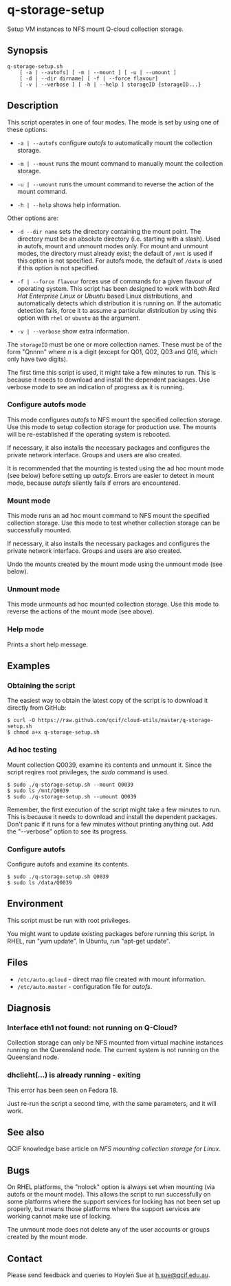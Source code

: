q-storage-setup
===============

Setup VM instances to NFS mount Q-cloud collection storage.

Synopsis
--------

    q-storage-setup.sh
        [ -a | --autofs] [ -m | --mount ] [ -u | --umount ]
        [ -d | --dir dirname] [ -f | --force flavour]
        [ -v | --verbose ] [ -h | --help ] storageID {storageID...}

Description
-----------

This script operates in one of four modes. The mode is set by using one
of these options:

- `-a | --autofs` configure _autofs_ to automatically mount the collection storage.

- `-m | --mount` runs the mount command to manually mount the collection storage.

- `-u | --umount` runs the umount command to reverse the action of the mount command.

- `-h | --help` shows help information.

Other options are:

- `-d --dir name` sets the directory containing the mount point. The
directory must be an absolute directory (i.e. starting with a
slash). Used in autofs, mount and unmount modes only. For mount and
unmount modes, the directory must already exist; the default of `/mnt`
is used if this option is not specified. For autofs mode, the default
of `/data` is used if this option is not specified.


- `-f | --force flavour` forces use of commands for a given flavour of
operating system.  This script has been designed to work with both
_Red Hat Enterprise Linux_ or _Ubuntu_ based Linux distributions, and
automatically detects which distribution it is running on. If the
automatic detection fails, force it to assume a particular
distribution by using this option with `rhel` or `ubuntu` as the
argument.

- `-v | --verbose` show extra information.

The `storageID` must be one or more collection names. These must be of
the form "Qnnnn" where _n_ is a digit (except for Q01, Q02, Q03 and
Q16, which only have two digits).

The first time this script is used, it might take a few minutes to
run. This is because it needs to download and install the dependent
packages. Use verbose mode to see an indication of progress as it is
running.

### Configure autofs mode

This mode configures _autofs_ to NFS mount the specified collection
storage. Use this mode to setup collection storage for production use.
The mounts will be re-established if the operating system is rebooted.

If necessary, it also installs the necessary packages and configures the
private network interface. Groups and users are also created.

It is recommended that the mounting is tested using the ad hoc mount
mode (see below) before setting up _autofs_. Errors are easier to
detect in mount mode, because _autofs_ silently fails if errors are
encountered.

### Mount mode

This mode runs an ad hoc mount command to NFS mount the specified
collection storage. Use this mode to test whether collection storage
can be successfully mounted.

If necessary, it also installs the necessary packages and configures the
private network interface. Groups and users are also created.

Undo the mounts created by the mount mode using the unmount mode (see below).

### Unmount mode

This mode unmounts ad hoc mounted collection storage. Use this mode to
reverse the actions of the mount mode (see above).

### Help mode

Prints a short help message.

Examples
--------

### Obtaining the script

The easiest way to obtain the latest copy of the script is
to download it directly from GitHub:

    $ curl -O https://raw.github.com/qcif/cloud-utils/master/q-storage-setup.sh
    $ chmod a+x q-storage-setup.sh

### Ad hoc testing

Mount collection Q0039, examine its contents and unmount it. Since the
script reqires root privileges, the _sudo_ command is used.

    $ sudo ./q-storage-setup.sh --mount Q0039
    $ sudo ls /mnt/Q0039
    $ sudo ./q-storage-setup.sh --umount Q0039

Remember, the first execution of the script might take a few minutes
to run. This is because it needs to download and install the dependent
packages. Don't panic if it runs for a few minutes without printing
anything out. Add the "--verbose" option to see its progress.

### Configure autofs

Configure autofs and examine its contents.

    $ sudo ./q-storage-setup.sh Q0039
    $ sudo ls /data/Q0039


Environment
-----------

This script must be run with root privileges.

You might want to update existing packages before running this
script. In RHEL, run "yum update". In Ubuntu, run "apt-get update".

Files
-----

- `/etc/auto.qcloud` - direct map file created with mount information.
- `/etc/auto.master` - configuration file for _autofs_.

Diagnosis
---------

### Interface eth1 not found: not running on Q-Cloud?

Collection storage can only be NFS mounted from virtual machine
instances running on the Queensland node. The current system is
not running on the Queensland node.

### dhclieht(...) is already running - exiting

This error has been seen on Fedora 18.

Just re-run the script a second time, with the same parameters, and it
will work.

See also
--------

QCIF knowledge base article on _NFS mounting collection storage for Linux_.

Bugs
----

On RHEL platforms, the "nolock" option is always set when mounting
(via autofs or the mount mode). This allows the script to run
successfully on some platforms where the support services for locking
has not been set up properly, but means those platforms where the
support services are working cannot make use of locking.

The unmount mode does not delete any of the user accounts or groups
created by the mount mode.

Contact
-------

Please send feedback and queries to Hoylen Sue at <h.sue@qcif.edu.au>.
